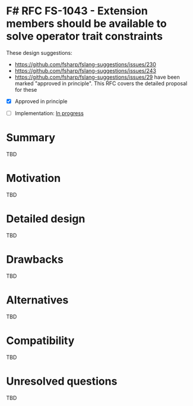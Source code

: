 # F# RFC FS-1043 - Extension members should be available to solve operator trait constraints

These design suggestions:
* https://github.com/fsharp/fslang-suggestions/issues/230
* https://github.com/fsharp/fslang-suggestions/issues/243
* https://github.com/fsharp/fslang-suggestions/issues/29
have been marked "approved in principle". This RFC covers the detailed proposal for these

* [x] Approved in principle
* [ ] Implementation: [In progress](https://github.com/Microsoft/visualfsharp/pull/3582)


# Summary
[summary]: #summary

TBD

# Motivation
[motivation]: #motivation

TBD

# Detailed design
[design]: #detailed-design

TBD

# Drawbacks
[drawbacks]: #drawbacks

TBD

# Alternatives
[alternatives]: #alternatives

TBD

# Compatibility
[compatibility]: #compatibility

TBD

# Unresolved questions
[unresolved]: #unresolved-questions

TBD

